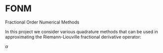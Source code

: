 # FONM

Fractional Order Numerical Methods

In this project we consider various quadrature methods that can be used in approximating the Riemann-Liouville fractional derivative operator:

$\alpha$
